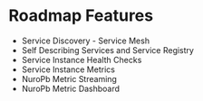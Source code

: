 # Roadmap Features

* Service Discovery - Service Mesh
* Self Describing Services and Service Registry
* Service Instance Health Checks
* Service Instance Metrics
* NuroPb Metric Streaming
* NuroPb Metric Dashboard

